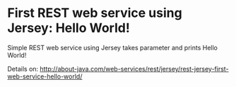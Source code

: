 First REST web service using Jersey: Hello World!
=============================

Simple REST web service using Jersey takes parameter and prints Hello World!

Details on: http://about-java.com/web-services/rest/jersey/rest-jersey-first-web-service-hello-world/